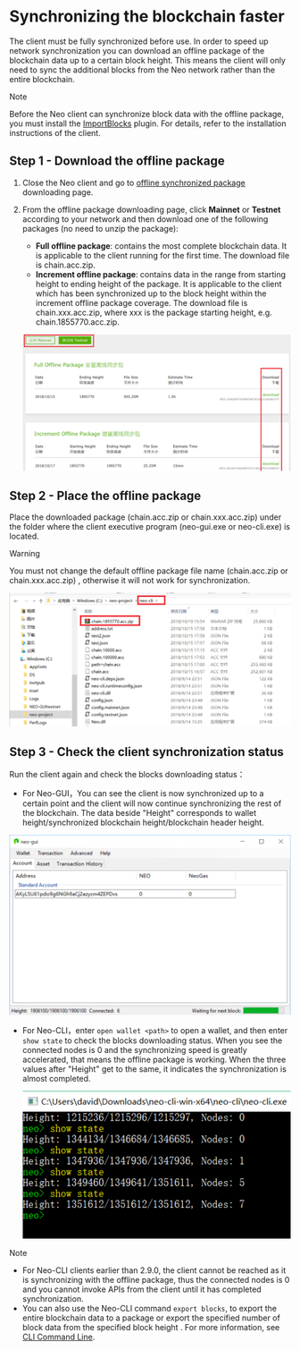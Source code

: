 # Synchronizing the blockchain faster

The client must be fully synchronized before use. In order to speed up network synchronization you can download an offline package of the blockchain data up to a certain block height. This means the client will only need to sync the additional blocks from the Neo network rather than the entire blockchain.

> [!Note]
>
> Before the Neo client can synchronize block data with the offline package, you must install the [ImportBlocks](https://github.com/neo-project/neo-plugins/releases/download/v2.10.3/ImportBlocks.zip) plugin. For details, refer to the installation instructions of the client.
>

## Step 1 - Download the offline package

1. Close the Neo client and go to [offline synchronized package](https://sync.ngd.network/) downloading page.

2. From the offline package downloading page, click **Mainnet** or **Testnet** according to your network and then download one of the following packages (no need to unzip the package):

   - **Full offline package**: contains the most complete blockchain data. It is applicable to the client running for the first time. The download file is chain.acc.zip.
   - **Increment offline package**: contains data in the range from starting height to ending height of the package. It is applicable to the client which has been synchronized up to the block height within the increment offline package coverage. The download file is chain.xxx.acc.zip, where xxx is the package starting height, e.g. chain.1855770.acc.zip.

   ![](../assets/syncblocks_2.png)

## Step 2 - Place the offline package

Place the downloaded package (chain.acc.zip or chain.xxx.acc.zip) under the folder where the client executive program (neo-gui.exe or neo-cli.exe) is located.

> [!Warning]
>
> You must not change the default offline package file name  (chain.acc.zip or chain.xxx.acc.zip) , otherwise it will not work for synchronization.

![](../assets/syncblocks_3.png)

## Step 3 - Check the client synchronization status

Run the client again and check the blocks downloading status：

- For Neo-GUI，You can see the client is now synchronized up to a certain point and the client will now continue synchronizing the rest of the blockchain. The data beside "Height" corresponds to wallet height/synchronized blockchain height/blockchain header height.

![](../assets/gui_1.png)

- For Neo-CLI，enter  `open wallet <path>` to open a wallet, and then enter  `show state` to check the blocks downloading status. When you see the connected nodes is 0 and the synchronizing speed is greatly accelerated, that means the offline package is working. When the three values after "Height" get to the same, it indicates the synchronization is almost completed.

  ![](../assets/cli_sync.png)

> [!Note]
>
> - For Neo-CLI clients earlier than 2.9.0, the client cannot be reached as it is synchronizing with the offline package, thus the connected nodes is 0 and you cannot invoke APIs from the client until it has completed synchronization.
> - You can also use the Neo-CLI command `export blocks`, to export the entire blockchain data to a package or export the specified number of block data from the specified block height . For more information,  see [CLI Command Line](cli/cli.md).
